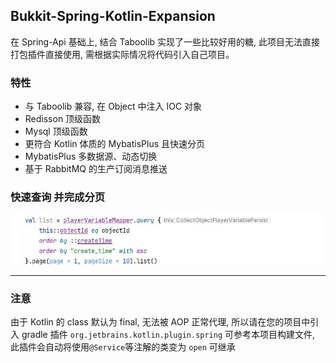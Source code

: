 ## Bukkit-Spring-Kotlin-Expansion

在 Spring-Api 基础上, 结合 Taboolib 实现了一些比较好用的糖, 此项目无法直接打包插件直接使用, 需根据实际情况将代码引入自己项目。

### 特性
- 与 Taboolib 兼容, 在 Object 中注入 IOC 对象
- Redisson 顶级函数
- Mysql 顶级函数
- 更符合 Kotlin 体质的 MybatisPlus 且快速分页
- MybatisPlus 多数据源、动态切换
- 基于 RabbitMQ 的生产订阅消息推送

### 快速查询 并完成分页
![img.png](img.png)

---
### 注意
由于 Kotlin 的 class 默认为 final, 无法被 AOP 正常代理, 所以请在您的项目中引入 gradle 插件 `org.jetbrains.kotlin.plugin.spring` 可参考本项目构建文件, 此插件会自动将使用`@Service`等注解的类变为 `open` 可继承